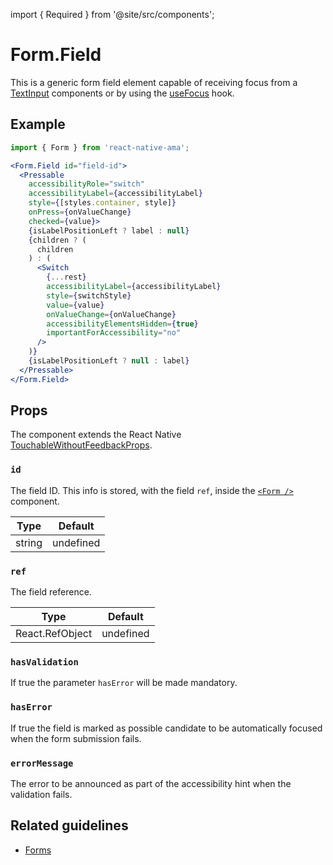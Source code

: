 import { Required } from '@site/src/components';

# Form.Field

This is a generic form field element capable of receiving focus from a [TextInput](./TextInput.mdx) components or by using the [useFocus](../hooks/useFocus.md) hook.

## Example

```jsx
import { Form } from 'react-native-ama';

<Form.Field id="field-id">
  <Pressable
    accessibilityRole="switch"
    accessibilityLabel={accessibilityLabel}
    style={[styles.container, style]}
    onPress={onValueChange}
    checked={value}>
    {isLabelPositionLeft ? label : null}
    {children ? (
      children
    ) : (
      <Switch
        {...rest}
        accessibilityLabel={accessibilityLabel}
        style={switchStyle}
        value={value}
        onValueChange={onValueChange}
        accessibilityElementsHidden={true}
        importantForAccessibility="no"
      />
    )}
    {isLabelPositionLeft ? null : label}
  </Pressable>
</Form.Field>
```

## Props

The component extends the React Native [TouchableWithoutFeedbackProps](https://reactnative.dev/docs/touchablewithoutfeedback#props).

### `id`

The field ID. This info is stored, with the field `ref`, inside the [`<Form />`](./Form) component.

| Type   | Default   |
| ------ | --------- |
| string | undefined |

### `ref`

The field reference.

| Type            | Default   |
| --------------- | --------- |
| React.RefObject | undefined |

### `hasValidation`

If true the parameter `hasError` will be made mandatory.

### `hasError`

If true the field is marked as possible candidate to be automatically focused when the form submission fails.

### `errorMessage`

The error to be announced as part of the accessibility hint when the validation fails.

## Related guidelines

- [Forms](../../../docs/guidelines/forms)
